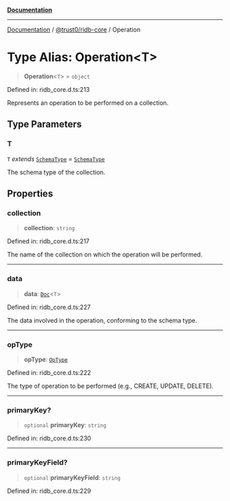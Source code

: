 [**Documentation**](../../../README.md)

***

[Documentation](../../../README.md) / [@trust0/ridb-core](../README.md) / Operation

# Type Alias: Operation\<T\>

> **Operation**\<`T`\> = `object`

Defined in: ridb\_core.d.ts:213

Represents an operation to be performed on a collection.

## Type Parameters

### T

`T` *extends* [`SchemaType`](SchemaType.md) = [`SchemaType`](SchemaType.md)

The schema type of the collection.

## Properties

### collection

> **collection**: `string`

Defined in: ridb\_core.d.ts:217

The name of the collection on which the operation will be performed.

***

### data

> **data**: [`Doc`](Doc.md)\<`T`\>

Defined in: ridb\_core.d.ts:227

The data involved in the operation, conforming to the schema type.

***

### opType

> **opType**: [`OpType`](../enumerations/OpType.md)

Defined in: ridb\_core.d.ts:222

The type of operation to be performed (e.g., CREATE, UPDATE, DELETE).

***

### primaryKey?

> `optional` **primaryKey**: `string`

Defined in: ridb\_core.d.ts:230

***

### primaryKeyField?

> `optional` **primaryKeyField**: `string`

Defined in: ridb\_core.d.ts:229
